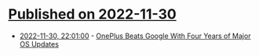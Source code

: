 # [Published on 2022-11-30](index.md)

* [2022-11-30, 22:01:00](https://tech.slashdot.org/story/22/11/30/1730212/oneplus-beats-google-with-four-years-of-major-os-updates?utm_source=rss1.0mainlinkanon&utm_medium=feed) - [OnePlus Beats Google With Four Years of Major OS Updates](https://tech.slashdot.org/story/22/11/30/1730212/oneplus-beats-google-with-four-years-of-major-os-updates?utm_source=rss1.0mainlinkanon&utm_medium=feed)
